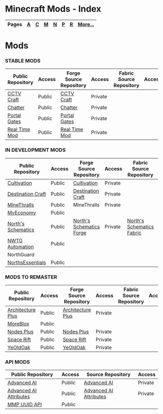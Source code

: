 # Minecraft Mods - Index
| Pages | [A](https://github.com/northwesttrees-gaming/.github/tree/main/pages/a) | [C](https://github.com/northwesttrees-gaming/.github/tree/main/pages/c) | [M](https://github.com/northwesttrees-gaming/.github/tree/main/pages/m) | [N](https://github.com/northwesttrees-gaming/.github/tree/main/pages/n) | [P](https://github.com/northwesttrees-gaming/.github/tree/main/pages/p) | [R](https://github.com/northwesttrees-gaming/.github/tree/main/pages/r) | [More...](https://github.com/northwesttrees-gaming/.github/blob/main/pages/_more) |
| --- | --- | --- | --- | --- | --- | --- | --- |
# Mods
### STABLE MODS
| Public Repository | Access | Forge Source Repository | Access | Fabric Source Repository | Access |
| --- | --- | --- | --- | --- | --- |
| [CCTV Craft](https://github.com/northwesttrees-gaming/CCTV-Craft) | Public | [CCTV Craft](https://github.com/northwesttrees-gaming/CCTV-CRAFT-Source) | Private | | |
| [Chatter](https://github.com/northwesttrees-gaming/Chatter) | Public | [Chatter](https://github.com/northwesttrees-gaming/Chatter-Source) | Private | | |
| [Portal Gates](https://github.com/northwesttrees-gaming/PortalGates) | Public | [Portal Gates](https://github.com/northwesttrees-gaming/Portal-Gates-Source) | Private |
| [Real Time Mod](https://github.com/northwesttrees-gaming/Real-Time-Mod) | Public | [Real Time Mod](https://github.com/northwesttrees-gaming/Real-Time-Mod-Forge) | Private |

### IN DEVELOPMENT MODS
| Public Repository | Access | Forge Source Repository | Access | Fabric Source Repository | Access |
| --- | --- | --- | --- | --- | --- |
| [Cultivation](https://github.com/northwesttrees-gaming/Cultivation) | Public | [Cultivation](https://github.com/northwesttrees-gaming/Cultivation-Source) | Private | | |
| [Destination Craft](https://github.com/northwesttrees-gaming/Destination-Craft) | Public | [Destination Craft](https://github.com/northwesttrees-gaming/Destination-Craft-Source) | Private | | |
| [MineThralls](https://github.com/northwesttrees-gaming/MineThralls) | Public | MineThralls | Private | | |
| [MyEconomy](https://github.com/northwesttrees-gaming/MyEconomy) | Public | | | | |
| [North's Schematics](https://github.com/northwesttrees-gaming/Norths-Schematics) | Public | [North's Schematics Forge](https://github.com/northwesttrees-gaming/Norths-Schematics-Forge) | Private | [North's Schematics Fabric](https://github.com/northwesttrees-gaming/Norths-Schematics-Fabric) | Private |
| [NWTG Automation](https://github.com/northwesttrees-gaming/NWTG-Automation) | Public | | | | |
| NorthGuard | | | | | |
| [NorthsEssentials](https://github.com/northwesttrees-gaming/NorthsEssentials) | Public | | | | |



### MODS TO REMASTER
| Public Repository | Access | Forge Source Repository | Access | Fabric Source Repository | Access |
| --- | --- | --- | --- | --- | --- |
| [Architecture Plus](https://github.com/northwesttrees-gaming/Architecture-Plus) | Public | [Architecture Plus](https://github.com/northwesttrees-gaming/Architecture-Plus-Source)  | Private | | |
| [MoreBlox](https://github.com/northwesttrees-gaming/MoreBlox) | Public | | | | |
| [Nodes Plus](https://github.com/northwesttrees-gaming/Nodes-Plus) | Public | [Nodes Plus](https://github.com/northwesttrees-gaming/Nodes-Plus-Backups) | Private | | |
| [Space Rift](https://github.com/northwesttrees-gaming/Space-Rift) | Public | [Space Rift](https://github.com/northwesttrees-gaming/Space-Rift-Source) | Private |
| [YeOldOak](https://github.com/northwesttrees-gaming/YeOldOak) | Public | [YeOldOak](https://github.com/northwesttrees-gaming/YeOldOak-Source) | Private |

### API MODS
| Public Repository | Access | Source Repository | Access |
| --- | --- | --- | --- |
| [Advanced AI](https://github.com/northwesttrees-gaming/Advanced-AI) | Public | [Advanced AI](https://github.com/northwesttrees-gaming/Advanced-AI-Source) | Private |
| [Advanced AI Attributes](https://github.com/northwesttrees-gaming/Advanced-AI-Attributes) | Public | [Advanced AI Attributes](https://github.com/northwesttrees-gaming/Advanced-AI-Attributes-Source) | Private |
| [MMP UUID API](https://github.com/northwesttrees-gaming/MMP-UUID-API) | Public | | |

